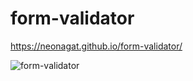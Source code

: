 # form-validator

https://neonagat.github.io/form-validator/

![form-validator](https://user-images.githubusercontent.com/73759315/158291943-d2e2ed56-8605-42c7-af52-23bff7b71981.png)
